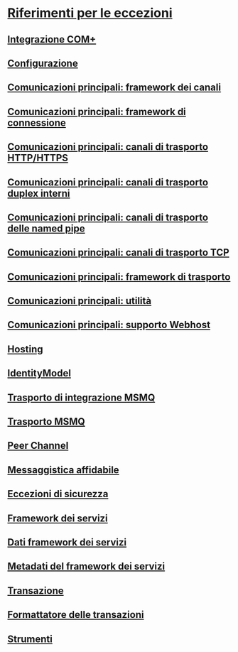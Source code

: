 # [Riferimenti per le eccezioni](index.md)
## [Integrazione COM+](com-integration.md)
## [Configurazione](configuration.md)
## [Comunicazioni principali: framework dei canali](core-communications-channel-framework.md)
## [Comunicazioni principali: framework di connessione](core-communications-connection-framework.md)
## [Comunicazioni principali: canali di trasporto HTTP/HTTPS](core-communications-http-https-transport-channels.md)
## [Comunicazioni principali: canali di trasporto duplex interni](core-communications-internal-duplex-transport-channels.md)
## [Comunicazioni principali: canali di trasporto delle named pipe](core-communications-named-pipe-transport-channels.md)
## [Comunicazioni principali: canali di trasporto TCP](core-communications-tcp-transport-channels.md)
## [Comunicazioni principali: framework di trasporto](core-communications-transport-framework.md)
## [Comunicazioni principali: utilità](core-communications-utilities.md)
## [Comunicazioni principali: supporto Webhost](core-communications-webhost-support.md)
## [Hosting](hosting-exceptions.md)
## [IdentityModel](identitymodel-exceptions.md)
## [Trasporto di integrazione MSMQ](msmq-integration-transport.md)
## [Trasporto MSMQ](msmq-transport.md)
## [Peer Channel](peer-channel.md)
## [Messaggistica affidabile](reliable-messaging.md)
## [Eccezioni di sicurezza](security-exceptions.md)
## [Framework dei servizi](service-framework.md)
## [Dati framework dei servizi](service-framework-data.md)
## [Metadati del framework dei servizi](service-framework-metadata.md)
## [Transazione](transaction-exceptions.md)
## [Formattatore delle transazioni](transaction-formatter.md)
## [Strumenti](tools.md)
